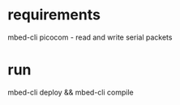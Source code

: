 # requirements

mbed-cli
picocom - read and write serial packets

# run

mbed-cli deploy &&
mbed-cli compile 

